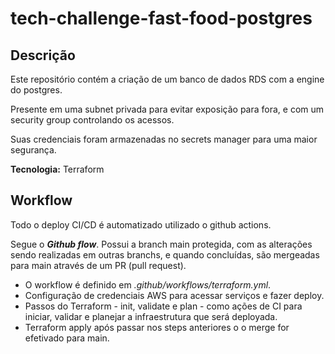 # tech-challenge-fast-food-postgres

## Descrição
Este repositório contém a criação de um banco de dados RDS com a engine do postgres.

Presente em uma subnet privada para evitar exposição para fora, e com um security group controlando os acessos.

Suas credenciais foram armazenadas no secrets manager para uma maior segurança.

**Tecnologia:** Terraform

## Workflow
Todo o deploy CI/CD é automatizado utilizado o github actions.

Segue o ***Github flow***. Possui a branch main protegida, com as alterações sendo realizadas em outras branchs, e quando concluídas, são mergeadas para main através de um PR (pull request).

- O workflow é definido em *.github/workflows/terraform.yml*.
- Configuração de credenciais AWS para acessar serviços e fazer deploy.
- Passos do Terraform - init, validate e plan - como ações de CI para iniciar, validar e planejar a infraestrutura que será deployada.
- Terraform apply após passar nos steps anteriores o o merge for efetivado para main.